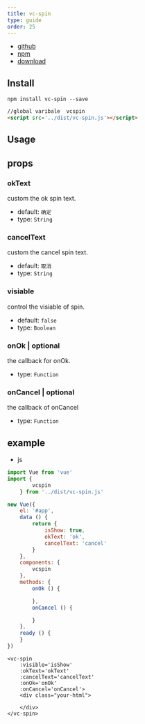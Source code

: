 ```yaml
---
title: vc-spin
type: guide
order: 25
---
```


* [github](https://github.com/iwaimai-bi-fe/vc-spin)
* [npm](https://www.npmjs.com/package/vc-spin)
* [download](https://github.com/iwaimai-bi-fe/vc-spin/archive/master.zip)

## Install

```npm
npm install vc-spin --save
```

```html
//global varibale  vcspin
<script src='../dist/vc-spin.js'></script>
```

## Usage

## props

### okText

custom the ok spin text.

* default: `确定`
* type: `String`

### cancelText

custom the cancel spin text.

* default: `取消`
* type: `String`

### visiable

control the visiable of spin.

* default: `false`
* type: `Boolean` 

### onOk | optional

the callback for onOk.

* type: `Function`

### onCancel | optional

the callback of onCancel

* type: `Function`


## example

* js

```js
import Vue from 'vue'
import {
        vcspin
    } from '../dist/vc-spin.js'

new Vue({
    el: '#app',
    data () {
        return {
            isShow: true,
            okText: 'ok',
            cancelText: 'cancel'
        }
    },
    components: {
        vcspin
    },
    methods: {
        onOk () {

        },
        onCancel () {

        }
    },
    ready () {
    }
})
```

```vue
<vc-spin 
    :visible='isShow'
    :okText='okText'
    :cancelText='cancelText'
    :onOk='onOk'
    :onCancel='onCancel'>
    <div class="your-html">
        
    </div>     
</vc-spin>
```
